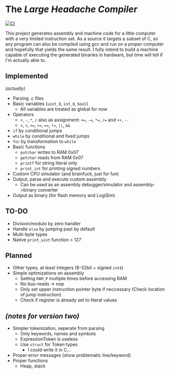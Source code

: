# The _Large Headache Compiler_

[![CI](https://github.com/Ryz3D/LHC/actions/workflows/main.yml/badge.svg)](https://github.com/Ryz3D/LHC/actions/workflows/main.yml)

This project generates assembly and machine code for a little computer with a very limited instruction set. As a source it targets a subset of C, so any program can also be compiled using gcc and run on a _proper_ computer and hopefully that yields the same result.
I fully intend to build a machine capable of executing the generated binaries in hardware, but time will tell if I'm actually able to.

## Implemented

_(actually)_

- Parsing .c files
- Basic variables (`uint_8`, `int_8`, `bool`)
  - All variables are treated as global for now
- Operators
  - `+`, `-`, `*`, `/` also as assignment: `+=`, `-=`, `*=`, `/=` and `++`, `--`
  - `<`, `>`, `<=`, `>=`, `==`, `!=`, `||`, `&&`
- `if` by conditional jumps
- `while` by conditional and fixed jumps
- `for` by transformation to `while`
- Basic functions
  - `putchar` writes to RAM 0x07
  - `getchar` reads from RAM 0x07
  - `printf` for string literal only
  - `print_int` for printing signed numbers
- Custom CPU simulator (and brainfuck, just for fun)
- Output, parse and execute custom assembly
  - Can be used as an assembly debugger/simulator and assembly->binary converter
- Output as binary (for flash memory and LogiSim)

## TO-DO

- Division/modulo by zero handler
- Handle `else` by jumping past by default
- Multi-byte types
- Native `print_uint` function > 127

## Planned

- Other types, at least integers (8-32bit + signed `int`s)
- Simple optimizations on assembly
  - Setting `RAM_P` multiple times before accessing RAM
  - No bus-reads -> nop
  - Only set upper instruction pointer byte if neccessary (Check location of jump instruction)
  - Check if register is already set to literal values

## _(notes for version two)_

- Simpler tokenization, seperate from parsing
  - Only keywords, names and symbols
  - ExpressionToken is useless
  - Use `struct` for Token types
    - I could write it in C...
- Proper error messages (show problematic line/keyword)
- Proper functions
  - Heap, stack
